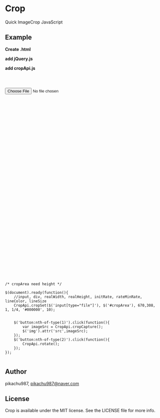 # Crop

Quick ImageCrop JavaScript

## Example

**Create .html**

**add jQuery.js**

**add cropApi.js**

<pre><code>


<input type="file" id="file">
<div id="cropArea" style="height: 600px;"></div>
/* cropArea need height */

$(document).ready(function(){
    //input, div, realWidth, realHeight, initRate, rateMinRate, lineColor, lineSize
    CropApi.cropSet($('input[type="file"]'), $('#cropArea'), 670,308, 1, 1/4, '#000000', 10);
    

    $('button:nth-of-type(1)').click(function(){
        var imageSrc = CropApi.cropCapture();
        $('img').attr('src',imageSrc);
    });
    $('button:nth-of-type(2)').click(function(){
        CropApi.rotate();
    });
});

</code></pre>

## Author

pikachu987, pikachu987@naver.com

## License

Crop is available under the MIT license. See the LICENSE file for more info.
